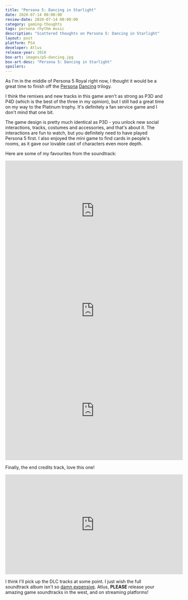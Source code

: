 ```yaml
---
title: "Persona 5: Dancing in Starlight"
date: 2020-07-14 00:00:00 
review-date: 2020-07-14 00:00:00 
category: gaming-thoughts
tags: persona rhythm music
description: "Scattered thoughts on Persona 5: Dancing in Starlight"
layout: post
platform: PS4 
developer: Atlus
release-year: 2018
box-art: images/p5-dancing.jpg
box-art-desc: "Persona 5: Dancing in Starlight"
spoilers: 
---
```

As I'm in the middle of Persona 5 Royal right now, I thought it would be a great time to finish off the <a href="https://twllaw.github.io/gaming-thoughts/persona-4-dancing-all-night" target="_blank" rel="noreferrer noopener">Persona</a> <a href="https://twllaw.github.io/gaming-thoughts/persona-3-dancing-in-moonlight" target="_blank" rel="noreferrer noopener">Dancing</a> trilogy.

I think the remixes and new tracks in this game aren't as strong as P3D and P4D (which is the best of the three in my opinion), but I still had a great time on my way to the Platinum trophy. It's definitely a fan service game and I don't mind that one bit.

The game design is pretty much identical as P3D - you unlock new social interactions, tracks, costumes and accessories, and that's about it. The interactions are fun to watch, but you definitely need to have played Persona 5 first. I also enjoyed the mini game to find cards in people's rooms, as it gave our lovable cast of characters even more depth.

Here are some of my favourites from the soundtrack:

<div class="content-container">
<iframe width="560" height="315" src="https://www.youtube.com/embed/ObqzW_qdTSc" frameborder="0" allow="accelerometer; autoplay; encrypted-media; gyroscope; picture-in-picture" allowfullscreen></iframe>
</div>

<div class="content-container">
<iframe width="560" height="315" src="https://www.youtube.com/embed/PLDzSxD3QWU?start=5" frameborder="0" allow="accelerometer; autoplay; encrypted-media; gyroscope; picture-in-picture" allowfullscreen></iframe>
</div>

<div class="content-container">
<iframe width="560" height="315" src="https://www.youtube.com/embed/Q-XZr12L7qQ" frameborder="0" allow="accelerometer; autoplay; encrypted-media; gyroscope; picture-in-picture" allowfullscreen></iframe>
</div>

Finally, the end credits track, love this one!

<div class="content-container">
<iframe width="560" height="315" src="https://www.youtube.com/embed/NSeRtb2QoAs" frameborder="0" allow="accelerometer; autoplay; encrypted-media; gyroscope; picture-in-picture" allowfullscreen></iframe>
</div>

I think I'll pick up the DLC tracks at some point. I just wish the full soundtrack album isn't so <a href="https://www.play-asia.com/persona-dancing-p3d-and-p5d-soundtracks-advanced-collectors-bo/13/70dfad" target="_blank" rel="noreferrer noopener">damn expensive</a>. Atlus, **PLEASE** release your amazing game soundtracks in the west, and on streaming platforms!